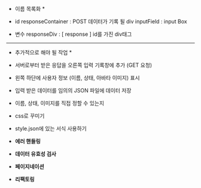 * 이름 목록화 *

- id
responseContainer : POST 데이터가 기록 될 div
inputField : input Box

- 변수
responseDiv : [ response ] id를 가진 div태그

---------------------------------------------------
* 추가적으로 해야 될 작업 *
<!-- - 상단에 로고 (이모지폰트)와 햄버거 메뉴 표시 -->
<!-- - 사용자 프롬프트 입력창 제공 -->
<!-- - 사용자의 메시지 입력 및 서버로의 데이터 전송 (POST 요청) -->
- 서버로부터 받은 응답을 오른쪽 입력 기록창에 추가 (GET 요청)
- 왼쪽 하단에 사용자 정보 (이름, 상태, 아바타 이미지) 표시
- 입력 받은 데이터를 임의의 JSON 파일에 데이터 저장 

- 이름, 상태, 이미지를 직접 정할 수 있는지
- css로 꾸미기
- style.json에 있는 서식 사용하기

- **에러 핸들링**
- **데이터 유효성 검사**
- **페이지네이션**
- **리팩토링**